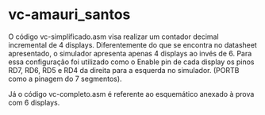 # vc-amauri_santos
O código vc-simplificado.asm visa realizar um contador decimal incremental de 4 displays. Diferentemente do que se encontra no datasheet apresentado, o simulador apresenta apenas 4 displays ao invés de 6.
Para essa configuração foi utilizado como o Enable pin de cada display os pinos RD7, RD6, RD5 e RD4 da direita para a esquerda no simulador. (PORTB como a pinagem do 7 segmentos).

Já o código vc-completo.asm é referente ao esquemático anexado à prova com 6 displays.

